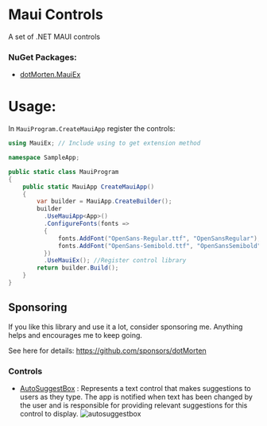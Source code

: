 # Maui Controls
A set of .NET MAUI controls

### NuGet Packages:
  - [dotMorten.MauiEx](https://www.nuget.org/packages/dotMorten.MauiEx/)

# Usage:
In `MauiProgram.CreateMauiApp` register the controls:

```cs
using MauiEx; // Include using to get extension method

namespace SampleApp;

public static class MauiProgram
{
    public static MauiApp CreateMauiApp()
    {
        var builder = MauiApp.CreateBuilder();
        builder
          .UseMauiApp<App>()
          .ConfigureFonts(fonts =>
          {
              fonts.AddFont("OpenSans-Regular.ttf", "OpenSansRegular");
              fonts.AddFont("OpenSans-Semibold.ttf", "OpenSansSemibold");
          })
          .UseMauiEx(); //Register control library
        return builder.Build();
    }
}
```

## Sponsoring

If you like this library and use it a lot, consider sponsoring me. Anything helps and encourages me to keep going.

See here for details: https://github.com/sponsors/dotMorten

### Controls

- [AutoSuggestBox](AutoSuggestBox/) : Represents a text control that makes suggestions to users as they type. The app is notified when text has been changed by the user and is responsible for providing relevant suggestions for this control to display.
![autosuggestbox](https://user-images.githubusercontent.com/1378165/51137780-42b30b80-17f4-11e9-8ac1-7b129fc3d9ee.gif)

